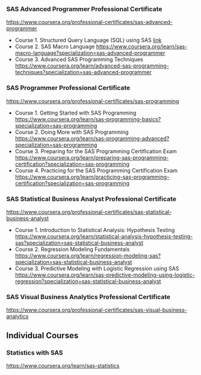 ### SAS Advanced Programmer Professional Certificate
https://www.coursera.org/professional-certificates/sas-advanced-programmer
 
 - Course 1. Structured Query Language (SQL) using SAS [link](https://www.coursera.org/learn/sas-sql?specialization=sas-advanced-programmer)
 - Course 2. SAS Macro Language https://www.coursera.org/learn/sas-macro-language?specialization=sas-advanced-programmer
 - Course 3. Advanced SAS Programming Techniques https://www.coursera.org/learn/advanced-sas-programming-techniques?specialization=sas-advanced-programmer
 
### SAS Programmer Professional Certificate
https://www.coursera.org/professional-certificates/sas-programming

- Course 1. Getting Started with SAS Programming https://www.coursera.org/learn/sas-programming-basics?specialization=sas-programming
- Course 2. Doing More with SAS Programming https://www.coursera.org/learn/sas-programming-advanced?specialization=sas-programming
- Course 3. Preparing for the SAS Programming Certification Exam https://www.coursera.org/learn/preparing-sas-programming-certification?specialization=sas-programming
- Course 4. Practicing for the SAS Programming Certification Exam https://www.coursera.org/learn/practicing-sas-programming-certification?specialization=sas-programming

### SAS Statistical Business Analyst Professional Certificate
https://www.coursera.org/professional-certificates/sas-statistical-business-analyst

- Course 1. Introduction to Statistical Analysis: Hypothesis Testing https://www.coursera.org/learn/statistical-analysis-hypothesis-testing-sas?specialization=sas-statistical-business-analyst
- Course 2. Regression Modeling Fundamentals https://www.coursera.org/learn/regression-modeling-sas?specialization=sas-statistical-business-analyst
- Course 3. Predictive Modeling with Logistic Regression using SAS https://www.coursera.org/learn/sas-predictive-modeling-using-logistic-regression?specialization=sas-statistical-business-analyst

### SAS Visual Business Analytics Professional Certificate
https://www.coursera.org/professional-certificates/sas-visual-business-analytics




## Individual Courses
### Statistics with SAS 
https://www.coursera.org/learn/sas-statistics
### 
###

